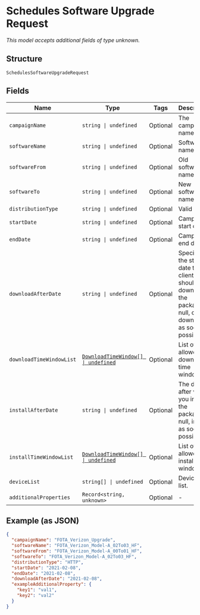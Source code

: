
# Schedules Software Upgrade Request

*This model accepts additional fields of type unknown.*

## Structure

`SchedulesSoftwareUpgradeRequest`

## Fields

| Name | Type | Tags | Description |
|  --- | --- | --- | --- |
| `campaignName` | `string \| undefined` | Optional | The campaign name. |
| `softwareName` | `string \| undefined` | Optional | Software name. |
| `softwareFrom` | `string \| undefined` | Optional | Old software name. |
| `softwareTo` | `string \| undefined` | Optional | New software name. |
| `distributionType` | `string \| undefined` | Optional | Valid values |
| `startDate` | `string \| undefined` | Optional | Campaign start date. |
| `endDate` | `string \| undefined` | Optional | Campaign end date. |
| `downloadAfterDate` | `string \| undefined` | Optional | Specifies the starting date the client should download the package. If null, client downloads as soon as possible. |
| `downloadTimeWindowList` | [`DownloadTimeWindow[] \| undefined`](../../doc/models/download-time-window.md) | Optional | List of allowed download time windows. |
| `installAfterDate` | `string \| undefined` | Optional | The date after which you install the package. If null, install as soon as possible. |
| `installTimeWindowList` | [`DownloadTimeWindow[] \| undefined`](../../doc/models/download-time-window.md) | Optional | List of allowed install time windows. |
| `deviceList` | `string[] \| undefined` | Optional | Device IMEI list. |
| `additionalProperties` | `Record<string, unknown>` | Optional | - |

## Example (as JSON)

```json
{
  "campaignName": "FOTA_Verizon_Upgrade",
  "softwareName": "FOTA_Verizon_Model-A_02To03_HF",
  "softwareFrom": "FOTA_Verizon_Model-A_00To01_HF",
  "softwareTo": "FOTA_Verizon_Model-A_02To03_HF",
  "distributionType": "HTTP",
  "startDate": "2021-02-08",
  "endDate": "2021-02-08",
  "downloadAfterDate": "2021-02-08",
  "exampleAdditionalProperty": {
    "key1": "val1",
    "key2": "val2"
  }
}
```

